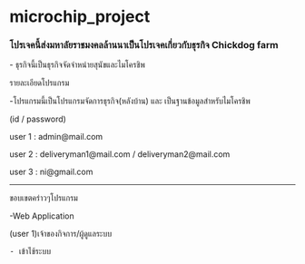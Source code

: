 # microchip_project
<h3>โปรเจคนี้ส่งมหาลัยราชมงคลล้านนาเป็นโปรเจคเกี่ยวกับธุรกิจ Chickdog farm</h3>
<p>- ธุรกิจนี้เป็นธุรกิจจัดจำหน่ายสุนัขและไมโครชิพ</p>
<p>รายละเอียดโปรแกรม</p>
<p>-โปรแกรมนี้เป็นโปรแกรมจัดการธุรกิจ(หลังบ้าน) และ เป็นฐานข้อมูลสำหรับไมโครชิพ</p>
<p>(id / password)</p>
<p>user 1 : admin@mail.com</p>
<p>user 2 : deliveryman1@mail.com / deliveryman2@mail.com</p>
<p>user 3 : ni@gmail.com</p>
<hr>
<p>ขอบเขตคร่าวๆโปรแกรม</p>
<p>-Web Application</p>
<p>(user 1)เจ้าของกิจการ/ผู้ดูแลระบบ</p>
<pre>- เข้าใช้ระบบ</pre>
